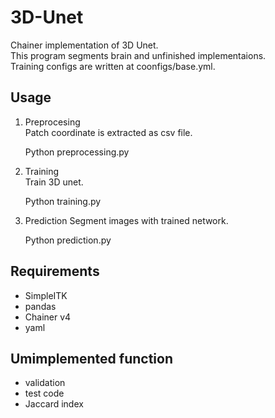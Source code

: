 # 3D-Unet
Chainer implementation of 3D Unet.  
This program segments brain and unfinished implementaions.  
Training configs are written at coonfigs/base.yml.

## Usage
1. Preprocesing  
Patch coordinate is extracted as csv file.  

    Python preprocessing.py
    
2. Training  
Train 3D unet.  

    Python training.py
    
3. Prediction
Segment images with trained network.

    Python prediction.py

## Requirements
- SimpleITK
- pandas  
- Chainer v4
- yaml  

## Umimplemented function
- validation
- test code
- Jaccard index
